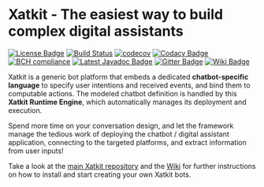 Xatkit - The easiest way to build complex digital assistants
======
[![License Badge](https://img.shields.io/badge/license-EPL%202.0-brightgreen.svg)](https://opensource.org/licenses/EPL-2.0)
[![Build Status](https://travis-ci.com/xatkit-bot-platform/xatkit-runtime.svg?branch=master)](https://travis-ci.com/xatkit-bot-platform/xatkit-runtime)
[![codecov](https://codecov.io/gh/xatkit-bot-platform/xatkit-runtime/branch/master/graph/badge.svg)](https://codecov.io/gh/xatkit-bot-platform/xatkit-runtime)
[![Codacy Badge](https://api.codacy.com/project/badge/Grade/4cdbb07fc78f4b0f9c3a5b5c254a4c2b)](https://www.codacy.com/app/gdaniel/xatkit-runtime?utm_source=github.com&amp;utm_medium=referral&amp;utm_content=xatkit-bot-platform/xatkit-runtime&amp;utm_campaign=Badge_Grade)
[![BCH compliance](https://bettercodehub.com/edge/badge/xatkit-bot-platform/xatkit-runtime?branch=master)](https://bettercodehub.com/)
[![Latest Javadoc Badge](https://img.shields.io/badge/javadoc-latest-brightgreen.svg)](https://xatkit-bot-platform.github.io/xatkit-runtime-docs/releases/snapshot/doc/)
[![Gitter Badge](https://img.shields.io/badge/chat-on%20gitter-404040.svg)](https://gitter.im/jarvis-development/Lobby)
[![Wiki Badge](https://img.shields.io/badge/doc-wiki-blue)](https://github.com/xatkit-bot-platform/xatkit-releases/wiki)

Xatkit is a generic bot platform that embeds a dedicated **chatbot-specific language** to specify user intentions and received events, and bind them to computable actions. The modeled chatbot definition is handled by this **Xatkit Runtime Engine**, which automatically manages its deployment and execution.

Spend more time on your conversation design, and let the framework manage the tedious work of deploying the chatbot / digital assistant application, connecting to the targeted platforms, and extract information from user inputs!

Take a look at the [main Xatkit repository](https://github.com/xatkit-bot-platform/) and the [Wiki](https://github.com/xatkit-bot-platform/xatkit/wiki) for further instructions on how to install and start creating your own Xatkit bots. 
